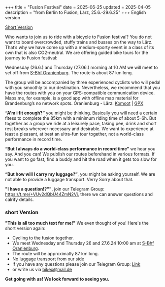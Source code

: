 +++
title = "Fusion Festival"
date = 2025-06-25
updated = 2025-04-05
description = "from Berlin to Fusion, Lärz, 25.6.-29.6.25"
+++
English version

[Short Version](#short)

Who wants to join us to ride with a bicycle to Fusion festival?
You do not want to board overcrowded, stuffy trains and busses on the way to Lärz.
That’s why we have come up with a medium-sporty event in a class of its own that is also CO2-neutral. We are offering guided bike tours for the journey to Fusion festival:

Wednesday (26.6.) and Thursday (27.06.) morning at 10 AM we will meet to set off from [S-Bhf Oranienburg](https://www.openstreetmap.org/?mlat=52.75439&mlon=13.24829#map=19/52.75436/13.24828). The route is about 87 km long.

The group will be accompanied by three experienced cyclists who will pedal with you smoothly to our destination. Nevertheless, we recommend that you have the routes with you on your GPS-compatible communication device. Maps.me, for example, is a good app with offline map material for Brandenburg’s no network spots.
Oranienburg - Lärz: [Komoot](https://www.komoot.de/tour/884038344) | [GPX](assets/routes/Oranienburg-Fusion2024.gpx)

**“A'm i fit enough?”** you might be thinking. Basically you will need a certain fitess to complete the 85km with a minimum riding time of about 5-6h. But together as a group we ride at a leisurely pace, taking pee, drink and short rest breaks wherever necessary and desirable. We want to experience at least a pleasant, at best an ultra-fun tour together, not a world-class performance in record time.

**“But I always do a world-class performance in record time”** we hear you say. And you can! We publish our routes beforehand in various formats. If you want to go fast, find a buddy and hit the road when it gets too slow for you.

**“But how will I carry my luggage?”**, you might be asking yourself. We are not able to provide a luggage transport. Verry Sorry about that.

**"I have a question!?""**, join our Telegram Group: https://t.me/+VUv2dQbU44ZmN2Vi, there we can answer questions and calrify details.

### <a name="short"></a> short Version
**"This is all too much text for me!"** We even thought of you! Here's the short version again:
- Cycling to the fusion together.
- We meet Wednesday and Thursday 26 and 27.6.24  10:00 am at [S-Bhf Oranienburg](https://www.openstreetmap.org/?mlat=52.75439&mlon=13.24829#map=19/52.75436/13.24828).
- The route will be approximatly 87 km long.
- No luggage transport from our side 
- If you have any questions please join our Telegram Group: [Link](https://t.me/+VUv2dQbU44ZmN2Vi)
- or write us via bikex@mail.de

**Get going with us! We look forward to seeing you.**
